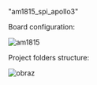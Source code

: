 "am1815_spi_apollo3" 

Board configuration:


![am1815](https://user-images.githubusercontent.com/69169627/223063958-3fce7a23-26b5-4097-aca0-34b8d9f07a96.png)

Project folders structure:

![obraz](https://user-images.githubusercontent.com/69169627/223064288-2902054d-6ad8-431c-b1f8-288cc982788a.png)


